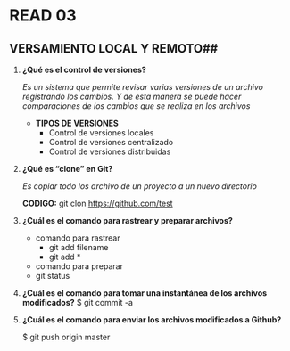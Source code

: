 # READ 03
## VERSAMIENTO LOCAL Y REMOTO##
1. **¿Qué es el control de versiones?**
   
   _Es un sistema que permite revisar varias versiones de un archivo registrando los cambios. Y de esta manera se puede hacer comparaciones de los cambios que se realiza en los archivos_
   + **TIPOS DE VERSIONES**
        + Control de versiones locales
        + Control de versiones centralizado
        + Control de versiones distribuidas  
3. **¿Qué es “clone” en Git?**

   _Es copiar todo los archivo de un proyecto a un nuevo directorio_
   
   **CODIGO:** git clon https://github.com/test
3. **¿Cuál es el comando para rastrear y preparar archivos?**
   + comando para rastrear
        + git add filename
        + git add *
   + comando para preparar    
    + git status
5. **¿Cuál es el comando para tomar una instantánea de los archivos modificados?**
         $ git commit -a
7. **¿Cuál es el comando para enviar los archivos modificados a Github?**
   
      $ git push origin master
